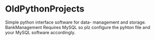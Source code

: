 # OldPythonProjects
Simple python interface software for data- management and storage.
BankManagement Requires MySQL so plz configure the pyhton file and your MySQL software accordingly. 
